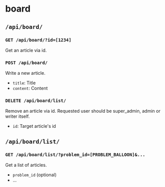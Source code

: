 # board

## `/api/board/`

### `GET /api/board/?id=[1234]`

Get an article via id.

### `POST /api/board/`

Write a new article.

- `title`: Title
- `content`: Content

### `DELETE /api/board/list/`

Remove an article via id.
Requested user should be super_admin, admin or writer itself.

- `id`: Target article's id

## `/api/board/list/`

### `GET /api/board/list/?problem_id=[PROBLEM_BALLOON]&...`

Get a list of articles.

- `problem_id` (optional)
- ...

